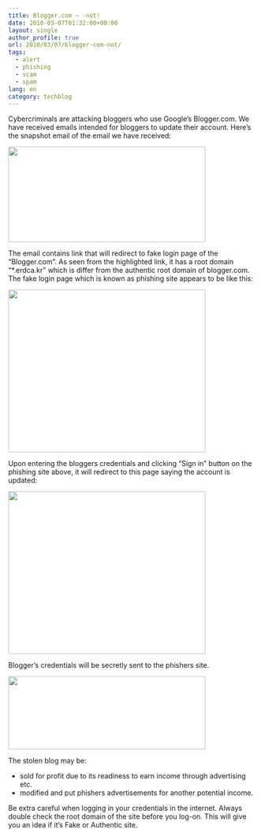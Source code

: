 ```yaml
---
title: Blogger.com – -not!
date: 2010-03-07T01:32:00+00:00
layout: single
author_profile: true
url: 2010/03/07/blogger-com-not/
tags:
  - alert
  - phishing
  - scam
  - spam
lang: en
category: techblog
---
```

Cybercriminals are attacking bloggers who use Google’s Blogger.com. We have received emails intended for bloggers to update their account. Here’s the snapshot email of the email we have received:

<div>
  <a href="http://4.bp.blogspot.com/_vaUVXcmC3OI/S5L5_b9mR0I/AAAAAAAABNk/gkm7Afhg_oA/s1600-h/email.jpg" imageanchor="1"><img border="0" height="193" src="http://4.bp.blogspot.com/_vaUVXcmC3OI/S5L5_b9mR0I/AAAAAAAABNk/gkm7Afhg_oA/s400/email.jpg" width="400" /></a>
</div>

The email contains link that will redirect to fake login page of the “Blogger.com”. As seen from the highlighted link, it has a root domain “*.erdca.kr” which is differ from the authentic root domain of blogger.com. The fake login page which is known as phishing site appears to be like this:

<div>
  <a href="http://2.bp.blogspot.com/_vaUVXcmC3OI/S5L6BI4RmNI/AAAAAAAABNs/_myazt6CDJE/s1600-h/fakebloggersite2.jpg" imageanchor="1"><img border="0" height="329" src="http://2.bp.blogspot.com/_vaUVXcmC3OI/S5L6BI4RmNI/AAAAAAAABNs/_myazt6CDJE/s400/fakebloggersite2.jpg" width="400" /></a>
</div>

Upon entering the bloggers credentials and clicking “Sign in” button on the phishing site above, it will redirect to this page saying the account is updated:

<div>
  <a href="http://2.bp.blogspot.com/_vaUVXcmC3OI/S5L6CQOor8I/AAAAAAAABN0/oEW8Kdeyxzw/s1600-h/fakebloggersiteupdate.jpg" imageanchor="1"><img border="0" height="329" src="http://2.bp.blogspot.com/_vaUVXcmC3OI/S5L6CQOor8I/AAAAAAAABN0/oEW8Kdeyxzw/s400/fakebloggersiteupdate.jpg" width="400" /></a>
</div>

Blogger’s credentials will be secretly sent to the phishers site.

<div>
  <a href="http://4.bp.blogspot.com/_vaUVXcmC3OI/S5L6EU1mngI/AAAAAAAABN8/aME1eQuVZu0/s1600-h/packetscapture.jpg" imageanchor="1"><img border="0" height="148" src="http://4.bp.blogspot.com/_vaUVXcmC3OI/S5L6EU1mngI/AAAAAAAABN8/aME1eQuVZu0/s400/packetscapture.jpg" width="400" /></a>
</div>

The stolen blog may be:

  * sold for profit due to its readiness to earn income through advertising etc.
  * modified and put phishers advertisements for another potential income.

Be extra careful when logging in your credentials in the internet. Always double check the root domain of the site before you log-on. This will give you an idea if it’s Fake or Authentic site.